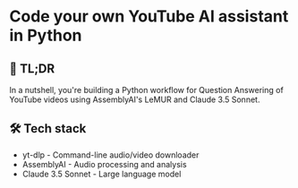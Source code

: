 # Code your own YouTube AI assistant in Python

## 📜 TL;DR
In a nutshell, you're building a Python workflow for Question Answering of YouTube videos using AssemblyAI's LeMUR and Claude 3.5 Sonnet.

## 🛠️ Tech stack
- yt-dlp - Command-line audio/video downloader
- AssemblyAI - Audio processing and analysis
- Claude 3.5 Sonnet - Large language model

